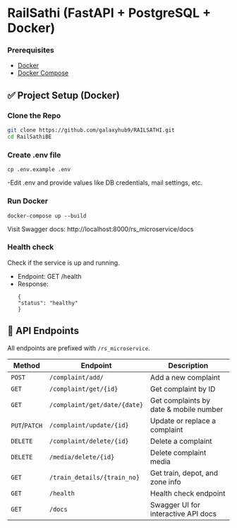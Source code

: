 # RailSathi (FastAPI + PostgreSQL + Docker)

### Prerequisites
- [Docker](https://docs.docker.com/get-docker/)
- [Docker Compose](https://docs.docker.com/compose/install/)

## ✅ Project Setup (Docker)
### Clone the Repo
```bash
git clone https://github.com/galaxyhub9/RAILSATHI.git
cd RailSathiBE
```
### Create .env file
```
cp .env.example .env
```
-Edit .env and provide values like DB credentials, mail settings, etc.

### Run Docker
```
docker-compose up --build
```
Visit Swagger docs: http://localhost:8000/rs_microservice/docs

### Health check
Check if the service is up and running.
- Endpoint: GET /health
- Response:
  ```
  {
  "status": "healthy"
  }
  ```

## 📌 API Endpoints

All endpoints are prefixed with `/rs_microservice`.

| Method     | Endpoint                                  | Description                             |
|------------|-------------------------------------------|-----------------------------------------|
| `POST`     | `/complaint/add/`                         | Add a new complaint                     |
| `GET`      | `/complaint/get/{id}`                     | Get complaint by ID                     |
| `GET`      | `/complaint/get/date/{date}`              | Get complaints by date & mobile number  |
| `PUT`/`PATCH` | `/complaint/update/{id}`              | Update or replace a complaint           |
| `DELETE`   | `/complaint/delete/{id}`                  | Delete a complaint                      |
| `DELETE`   | `/media/delete/{id}`                      | Delete complaint media                  |
| `GET`      | `/train_details/{train_no}`               | Get train, depot, and zone info         |
| `GET`      | `/health`                                 | Health check endpoint                   |
| `GET`      | `/docs`                                   | Swagger UI for interactive API docs     |

